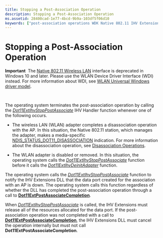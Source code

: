 ```yaml
---
title: Stopping a Post-Association Operation
description: Stopping a Post-Association Operation
ms.assetid: 28400cad-1e77-4bcd-9b9a-103df5f06d10
keywords: ["post-association operations WDK Native 802.11 IHV Extensions DLL", "stopping post-association operations"]
---
```


# Stopping a Post-Association Operation


**Important**  The [Native 802.11 Wireless LAN](native-802-11-wireless-lan4.md) interface is deprecated in Windows 10 and later. Please use the WLAN Device Driver Interface (WDI) instead. For more information about WDI, see [WLAN Universal Windows driver model](wifi-universal-driver-model.md).

 

The operating system terminates the post-association operation by calling the [*Dot11ExtIhvStopPostAssociate*](https://msdn.microsoft.com/library/windows/hardware/ff547521) IHV Handler function whenever one of the following occurs.

-   The wireless LAN (WLAN) adapter completes a disassociation operation with the AP. In this situation, the Native 802.11 station, which manages the adapter, makes a media-specific [NDIS\_STATUS\_DOT11\_DISASSOCIATION](https://msdn.microsoft.com/library/windows/hardware/ff567334) indication. For more information about the disassociation operation, see [Disassociation Operations](disassociation-operations.md).

-   The WLAN adapter is disabled or removed. In this situation, the operating system calls the [*Dot11ExtIhvStopPostAssociate*](https://msdn.microsoft.com/library/windows/hardware/ff547521) function before it calls the [*Dot11ExtIhvDeinitAdapter*](https://msdn.microsoft.com/library/windows/hardware/ff547452) function.

The operating system calls the [*Dot11ExtIhvStopPostAssociate*](https://msdn.microsoft.com/library/windows/hardware/ff547521) function to notify the IHV Extensions DLL that the data port created for the association with an AP is down. The operating system calls this function regardless of whether the DLL has completed the post-association operation through a call to [**Dot11ExtPostAssociateCompletion**](https://msdn.microsoft.com/library/windows/hardware/ff547530).

When [*Dot11ExtIhvStopPostAssociate*](https://msdn.microsoft.com/library/windows/hardware/ff547521) is called, the IHV Extensions must release all of the resources allocated for the data port. If the post-association operation was not completed with a call to [**Dot11ExtPostAssociateCompletion**](https://msdn.microsoft.com/library/windows/hardware/ff547530), the IHV Extensions DLL must cancel the operation internally but must not call **Dot11ExtPostAssociateCompletion**.

 

 





